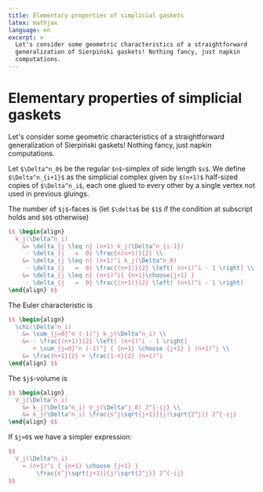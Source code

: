 ```yaml
---
title: Elementary properties of simplicial gaskets
latex: mathjax
language: en
excerpt: >
  Let's consider some geometric characteristics of a straightforward
  generalization of Sierpiński gaskets! Nothing fancy, just napkin
  computations.
---
```


# Elementary properties of simplicial gaskets

Let's consider some geometric characteristics of a straightforward
generalization of Sierpiński gaskets! Nothing fancy, just napkin
computations.

Let `$\Delta^n_0$` be the regular `$n$`-simplex of side length `$s$`.
We define `$\Delta^n_{i+1}$` as the simplicial complex given by `$(n+1)$`
half-sized copies of `$\Delta^n_i$`, each one glued to every other by
a single vertex not used in previous gluings.

The number of `$j$`-faces is (let `$\delta$` be `$1$` if the condition at
subscript holds and `$0$` otherwise)

``` tex
$$ \begin{align}
  k_j(\Delta^n_i)
    &= \delta_{j \leq n} (n+1) k_j(\Delta^n_{i-1})
     - \delta_{j   =  0} \frac{n(n+1)}{2} \\
    &= \delta_{j \leq n} (n+1)^i k_j(\Delta^n_0)
     - \delta_{j   =  0} \frac{(n+1)}{2} \left[ (n+1)^i - 1 \right] \\
    &= \delta_{j \leq n} (n+1)^i{ {n+1}\choose{j+1} }
     - \delta_{j   =  0} \frac{(n+1)}{2} \left[ (n+1)^i - 1 \right]
\end{align} $$
```

The Euler characteristic is

``` tex
$$ \begin{align}
  \chi(\Delta^n_i)
    &= \sum_{j=0}^n (-1)^j k_j(\Delta^n_i) \\
    &= - \frac{(n+1)}{2} \left[ (n+1)^i - 1 \right]
       + \sum_{j=0}^n (-1)^j { {n+1} \choose {j+1} } (n+1)^j \\
    &= \frac{n+1}{2} + \frac{1-n}{2} (n+1)^i
\end{align} $$
```

The `$j$`-volume is

``` tex
$$ \begin{align}
  V_j(\Delta^n_i)
    &= k_j(\Delta^n_i) V_j(\Delta^j_0) 2^{-ij} \\
    &= k_j(\Delta^n_i) \frac{s^j\sqrt{j+1}}{j!\sqrt{2^j}} 2^{-ij}
\end{align} $$
```

If `$j>0$` we have a simpler expression:

``` tex
$$
  V_j(\Delta^n_i)
    = (n+1)^i { {n+1} \choose {j+1} }
        \frac{s^j\sqrt{j+1}}{j!\sqrt{2^j}} 2^{-ij}
$$
```
